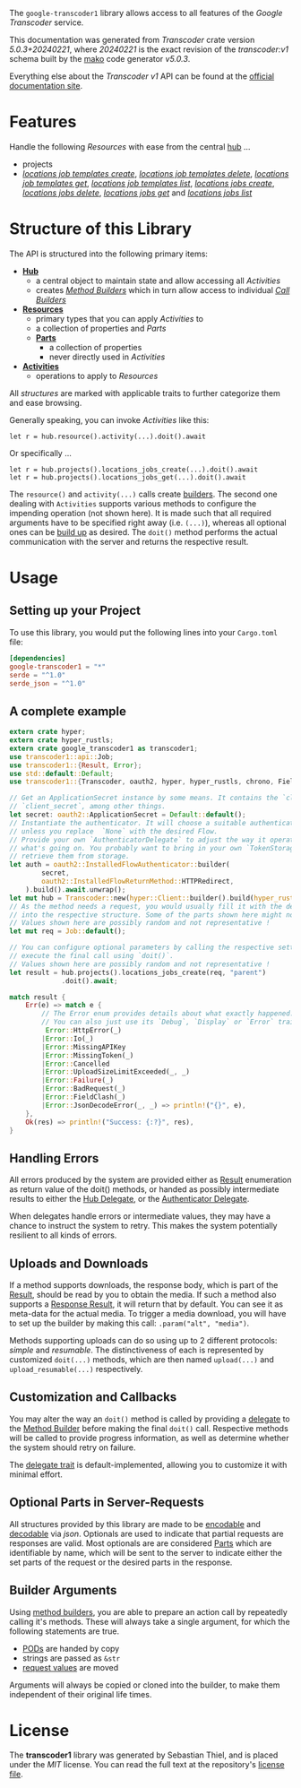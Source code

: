 <!---
DO NOT EDIT !
This file was generated automatically from 'src/generator/templates/api/README.md.mako'
DO NOT EDIT !
-->
The `google-transcoder1` library allows access to all features of the *Google Transcoder* service.

This documentation was generated from *Transcoder* crate version *5.0.3+20240221*, where *20240221* is the exact revision of the *transcoder:v1* schema built by the [mako](http://www.makotemplates.org/) code generator *v5.0.3*.

Everything else about the *Transcoder* *v1* API can be found at the
[official documentation site](https://cloud.google.com/transcoder/docs/).
# Features

Handle the following *Resources* with ease from the central [hub](https://docs.rs/google-transcoder1/5.0.3+20240221/google_transcoder1/Transcoder) ... 

* projects
 * [*locations job templates create*](https://docs.rs/google-transcoder1/5.0.3+20240221/google_transcoder1/api::ProjectLocationJobTemplateCreateCall), [*locations job templates delete*](https://docs.rs/google-transcoder1/5.0.3+20240221/google_transcoder1/api::ProjectLocationJobTemplateDeleteCall), [*locations job templates get*](https://docs.rs/google-transcoder1/5.0.3+20240221/google_transcoder1/api::ProjectLocationJobTemplateGetCall), [*locations job templates list*](https://docs.rs/google-transcoder1/5.0.3+20240221/google_transcoder1/api::ProjectLocationJobTemplateListCall), [*locations jobs create*](https://docs.rs/google-transcoder1/5.0.3+20240221/google_transcoder1/api::ProjectLocationJobCreateCall), [*locations jobs delete*](https://docs.rs/google-transcoder1/5.0.3+20240221/google_transcoder1/api::ProjectLocationJobDeleteCall), [*locations jobs get*](https://docs.rs/google-transcoder1/5.0.3+20240221/google_transcoder1/api::ProjectLocationJobGetCall) and [*locations jobs list*](https://docs.rs/google-transcoder1/5.0.3+20240221/google_transcoder1/api::ProjectLocationJobListCall)




# Structure of this Library

The API is structured into the following primary items:

* **[Hub](https://docs.rs/google-transcoder1/5.0.3+20240221/google_transcoder1/Transcoder)**
    * a central object to maintain state and allow accessing all *Activities*
    * creates [*Method Builders*](https://docs.rs/google-transcoder1/5.0.3+20240221/google_transcoder1/client::MethodsBuilder) which in turn
      allow access to individual [*Call Builders*](https://docs.rs/google-transcoder1/5.0.3+20240221/google_transcoder1/client::CallBuilder)
* **[Resources](https://docs.rs/google-transcoder1/5.0.3+20240221/google_transcoder1/client::Resource)**
    * primary types that you can apply *Activities* to
    * a collection of properties and *Parts*
    * **[Parts](https://docs.rs/google-transcoder1/5.0.3+20240221/google_transcoder1/client::Part)**
        * a collection of properties
        * never directly used in *Activities*
* **[Activities](https://docs.rs/google-transcoder1/5.0.3+20240221/google_transcoder1/client::CallBuilder)**
    * operations to apply to *Resources*

All *structures* are marked with applicable traits to further categorize them and ease browsing.

Generally speaking, you can invoke *Activities* like this:

```Rust,ignore
let r = hub.resource().activity(...).doit().await
```

Or specifically ...

```ignore
let r = hub.projects().locations_jobs_create(...).doit().await
let r = hub.projects().locations_jobs_get(...).doit().await
```

The `resource()` and `activity(...)` calls create [builders][builder-pattern]. The second one dealing with `Activities` 
supports various methods to configure the impending operation (not shown here). It is made such that all required arguments have to be 
specified right away (i.e. `(...)`), whereas all optional ones can be [build up][builder-pattern] as desired.
The `doit()` method performs the actual communication with the server and returns the respective result.

# Usage

## Setting up your Project

To use this library, you would put the following lines into your `Cargo.toml` file:

```toml
[dependencies]
google-transcoder1 = "*"
serde = "^1.0"
serde_json = "^1.0"
```

## A complete example

```Rust
extern crate hyper;
extern crate hyper_rustls;
extern crate google_transcoder1 as transcoder1;
use transcoder1::api::Job;
use transcoder1::{Result, Error};
use std::default::Default;
use transcoder1::{Transcoder, oauth2, hyper, hyper_rustls, chrono, FieldMask};

// Get an ApplicationSecret instance by some means. It contains the `client_id` and 
// `client_secret`, among other things.
let secret: oauth2::ApplicationSecret = Default::default();
// Instantiate the authenticator. It will choose a suitable authentication flow for you, 
// unless you replace  `None` with the desired Flow.
// Provide your own `AuthenticatorDelegate` to adjust the way it operates and get feedback about 
// what's going on. You probably want to bring in your own `TokenStorage` to persist tokens and
// retrieve them from storage.
let auth = oauth2::InstalledFlowAuthenticator::builder(
        secret,
        oauth2::InstalledFlowReturnMethod::HTTPRedirect,
    ).build().await.unwrap();
let mut hub = Transcoder::new(hyper::Client::builder().build(hyper_rustls::HttpsConnectorBuilder::new().with_native_roots().https_or_http().enable_http1().build()), auth);
// As the method needs a request, you would usually fill it with the desired information
// into the respective structure. Some of the parts shown here might not be applicable !
// Values shown here are possibly random and not representative !
let mut req = Job::default();

// You can configure optional parameters by calling the respective setters at will, and
// execute the final call using `doit()`.
// Values shown here are possibly random and not representative !
let result = hub.projects().locations_jobs_create(req, "parent")
             .doit().await;

match result {
    Err(e) => match e {
        // The Error enum provides details about what exactly happened.
        // You can also just use its `Debug`, `Display` or `Error` traits
         Error::HttpError(_)
        |Error::Io(_)
        |Error::MissingAPIKey
        |Error::MissingToken(_)
        |Error::Cancelled
        |Error::UploadSizeLimitExceeded(_, _)
        |Error::Failure(_)
        |Error::BadRequest(_)
        |Error::FieldClash(_)
        |Error::JsonDecodeError(_, _) => println!("{}", e),
    },
    Ok(res) => println!("Success: {:?}", res),
}

```
## Handling Errors

All errors produced by the system are provided either as [Result](https://docs.rs/google-transcoder1/5.0.3+20240221/google_transcoder1/client::Result) enumeration as return value of
the doit() methods, or handed as possibly intermediate results to either the 
[Hub Delegate](https://docs.rs/google-transcoder1/5.0.3+20240221/google_transcoder1/client::Delegate), or the [Authenticator Delegate](https://docs.rs/yup-oauth2/*/yup_oauth2/trait.AuthenticatorDelegate.html).

When delegates handle errors or intermediate values, they may have a chance to instruct the system to retry. This 
makes the system potentially resilient to all kinds of errors.

## Uploads and Downloads
If a method supports downloads, the response body, which is part of the [Result](https://docs.rs/google-transcoder1/5.0.3+20240221/google_transcoder1/client::Result), should be
read by you to obtain the media.
If such a method also supports a [Response Result](https://docs.rs/google-transcoder1/5.0.3+20240221/google_transcoder1/client::ResponseResult), it will return that by default.
You can see it as meta-data for the actual media. To trigger a media download, you will have to set up the builder by making
this call: `.param("alt", "media")`.

Methods supporting uploads can do so using up to 2 different protocols: 
*simple* and *resumable*. The distinctiveness of each is represented by customized 
`doit(...)` methods, which are then named `upload(...)` and `upload_resumable(...)` respectively.

## Customization and Callbacks

You may alter the way an `doit()` method is called by providing a [delegate](https://docs.rs/google-transcoder1/5.0.3+20240221/google_transcoder1/client::Delegate) to the 
[Method Builder](https://docs.rs/google-transcoder1/5.0.3+20240221/google_transcoder1/client::CallBuilder) before making the final `doit()` call. 
Respective methods will be called to provide progress information, as well as determine whether the system should 
retry on failure.

The [delegate trait](https://docs.rs/google-transcoder1/5.0.3+20240221/google_transcoder1/client::Delegate) is default-implemented, allowing you to customize it with minimal effort.

## Optional Parts in Server-Requests

All structures provided by this library are made to be [encodable](https://docs.rs/google-transcoder1/5.0.3+20240221/google_transcoder1/client::RequestValue) and 
[decodable](https://docs.rs/google-transcoder1/5.0.3+20240221/google_transcoder1/client::ResponseResult) via *json*. Optionals are used to indicate that partial requests are responses 
are valid.
Most optionals are are considered [Parts](https://docs.rs/google-transcoder1/5.0.3+20240221/google_transcoder1/client::Part) which are identifiable by name, which will be sent to 
the server to indicate either the set parts of the request or the desired parts in the response.

## Builder Arguments

Using [method builders](https://docs.rs/google-transcoder1/5.0.3+20240221/google_transcoder1/client::CallBuilder), you are able to prepare an action call by repeatedly calling it's methods.
These will always take a single argument, for which the following statements are true.

* [PODs][wiki-pod] are handed by copy
* strings are passed as `&str`
* [request values](https://docs.rs/google-transcoder1/5.0.3+20240221/google_transcoder1/client::RequestValue) are moved

Arguments will always be copied or cloned into the builder, to make them independent of their original life times.

[wiki-pod]: http://en.wikipedia.org/wiki/Plain_old_data_structure
[builder-pattern]: http://en.wikipedia.org/wiki/Builder_pattern
[google-go-api]: https://github.com/google/google-api-go-client

# License
The **transcoder1** library was generated by Sebastian Thiel, and is placed 
under the *MIT* license.
You can read the full text at the repository's [license file][repo-license].

[repo-license]: https://github.com/Byron/google-apis-rsblob/main/LICENSE.md

